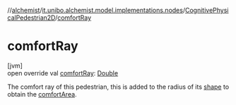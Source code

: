 //[alchemist](../../../index.md)/[it.unibo.alchemist.model.implementations.nodes](../index.md)/[CognitivePhysicalPedestrian2D](index.md)/[comfortRay](comfort-ray.md)

# comfortRay

[jvm]\
open override val [comfortRay](comfort-ray.md): [Double](https://kotlinlang.org/api/latest/jvm/stdlib/kotlin/-double/index.html)

The comfort ray of this pedestrian, this is added to the radius of its [shape](index.md#-159081363%2FProperties%2F-267951372) to obtain the [comfortArea](comfort-area.md).
